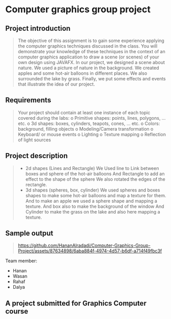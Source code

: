 # Computer graphics group project
## Project introduction
> The objective of this assignment is to gain some experience applying the computer graphics techniques discussed in the class. You will demonstrate your knowledge of these techniques in the context of an computer graphics application to draw a scene (or scenes) of your own design using JAVAFX. In our project, we designed a scene about nature. We used a picture of nature in the background. We created apples and some hot-air balloons in different places. We also surrounded the lake by grass. Finally, we put some effects and events that illustrate the idea of our project.
## Requirements  
> Your project should contain at least one instance of each topic covered during the labs:
> o Primitive shapes: points, lines, polygons, …etc.
> o 3d shapes: boxes, cylinders, teapots, cones, … etc. 
> o Colors: background, filling objects
> o Modeling/Camera transformation
> o Keyboard/ or mouse events 
> o Lighting 
> o Texture mapping
> o Reflection of light sources

## Project description
> - 2d shapes (Lines and Rectangle)
We Used line to Link between boxes and sphere of the hot-air 
balloons
And Rectangle to add an effect to the shape of the sphere We 
also rotated the edges of the rectangle.
> - 3d shapes (spheres, box, cylinder)
We used spheres and boxes shapes to make some hot-air 
balloons and map a texture for them. And to make an apple we 
used a sphere shape and mapping a texture. And box also to 
make the background of the window
And Cylinder to make the grass on the lake and also here 
mapping a texture.

## Sample output
> https://github.com/HananAlradadi/Computer-Graphics-Group-Project/assets/87634898/6aba884f-4974-4d57-b6df-a714f49fbc3f

Team member: 
- Hanan
- Wasan
- Rahaf
- Dalya
## A project submitted for Graphics Computer course

